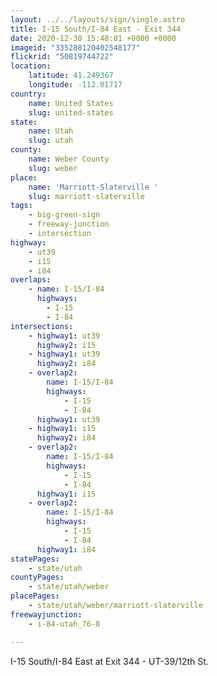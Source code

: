```yaml
---
layout: ../../layouts/sign/single.astro
title: I-15 South/I-84 East - Exit 344
date: 2020-12-30 15:48:01 +0000 +0000
imageid: "335288120402548177"
flickrid: "50819744722"
location:
    latitude: 41.249367
    longitude: -112.01717
country:
    name: United States
    slug: united-states
state:
    name: Utah
    slug: utah
county:
    name: Weber County
    slug: weber
place:
    name: 'Marriott-Slaterville '
    slug: marriott-slaterville
tags:
    - big-green-sign
    - freeway-junction
    - intersection
highway:
    - ut39
    - i15
    - i84
overlaps:
    - name: I-15/I-84
      highways:
        - I-15
        - I-84
intersections:
    - highway1: ut39
      highway2: i15
    - highway1: ut39
      highway2: i84
    - overlap2:
        name: I-15/I-84
        highways:
            - I-15
            - I-84
      highway1: ut39
    - highway1: i15
      highway2: i84
    - overlap2:
        name: I-15/I-84
        highways:
            - I-15
            - I-84
      highway1: i15
    - overlap2:
        name: I-15/I-84
        highways:
            - I-15
            - I-84
      highway1: i84
statePages:
    - state/utah
countyPages:
    - state/utah/weber
placePages:
    - state/utah/weber/marriott-slaterville
freewayjunction:
    - i-84-utah_76-8

---
```

I-15 South/I-84 East at Exit 344 - UT-39/12th St.